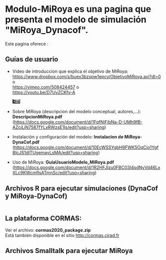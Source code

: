 # Modulo-MiRoya es una pagina que presenta el modelo de simulación "MiRoya_Dynacof".

Este pagina oferece :
## Guías de usuario
  - Video de introduccion que explica el objetivo de MiRoya: 
      https://www.dropbox.com/s/buex3bzspw1epcy/ObjetivoMiRoya.avi?dl=0           o  
      https://vimeo.com/508424457                                                 o  
      https://youtu.be/D7UvZCKfv-A        
      
      [<img alt="CORMAS" src="videoObjetivoMiRoya.png" style="width: 5%; height: 5%">](https://youtu.be/D7UvZCKfv-A)
  - Sobre MiRoya (descripcion del modelo conceptual, autores,...): 
      **DescripcionMiRoya.pdf**
      (https://docs.google.com/document/d/1FqfNjFibNa-D-UMh9fB-AZciLiN7587fYLxRWzsE1Is/edit?usp=sharing) 
    <br>
  - Instalación y configuración del modelo: 
      **Instalacion de MiRoya-DynaCof.pdf**
      (https://docs.google.com/document/d/10EcWSSYgbH9FWK5OqCio1YgfBlcJS1dITUgemayLsMA/edit?usp=sharing) 
    <br>
  - Uso de MiRoya: 
    **GuíaUsuarioModelo_MiRoya.pdf**
      (https://docs.google.com/document/d/1R2HFJIzu0FBC03I4sdNyVd46LxXLc9KWcmflsATmnSc/edit?usp=sharing)
      
## Archivos R para ejecutar simulaciones (DynaCof y MiRoya-DynaCof)

```R-MiRoya_DynaCof.zip
```

## La plataforma CORMAS: 

  Ver el archivo: **cormas2020_package.zip** 
    <br>
  Está también disponible en el sitio http://cormas.cirad.fr 
    <br>
## Archivos Smalltalk para ejecutar MiRoya
